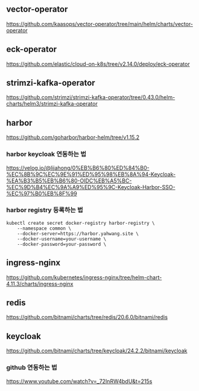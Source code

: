 ## vector-operator

https://github.com/kaasops/vector-operator/tree/main/helm/charts/vector-operator

## eck-operator

https://github.com/elastic/cloud-on-k8s/tree/v2.14.0/deploy/eck-operator

## strimzi-kafka-operator

https://github.com/strimzi/strimzi-kafka-operator/tree/0.43.0/helm-charts/helm3/strimzi-kafka-operator



## harbor

https://github.com/goharbor/harbor-helm/tree/v1.15.2

### harbor keycloak 연동하는 법

https://velog.io/@lijahong/0%EB%B6%80%ED%84%B0-%EC%8B%9C%EC%9E%91%ED%95%98%EB%8A%94-Keycloak-%EA%B3%B5%EB%B6%80-OIDC%EB%A5%BC-%EC%9D%B4%EC%9A%A9%ED%95%9C-Keycloak-Harbor-SSO-%EC%97%B0%EB%8F%99

### harbor registry 등록하는 법

```
kubectl create secret docker-registry harbor-registry \
    --namespace common \
    --docker-server=https://harbor.yahwang.site \
    --docker-username=your-username \
    --docker-password=your-password \
```

## ingress-nginx

https://github.com/kubernetes/ingress-nginx/tree/helm-chart-4.11.3/charts/ingress-nginx

## redis

https://github.com/bitnami/charts/tree/redis/20.6.0/bitnami/redis

## keycloak

https://github.com/bitnami/charts/tree/keycloak/24.2.2/bitnami/keycloak

### github 연동하는 법

https://www.youtube.com/watch?v=_72InRW4bdU&t=215s